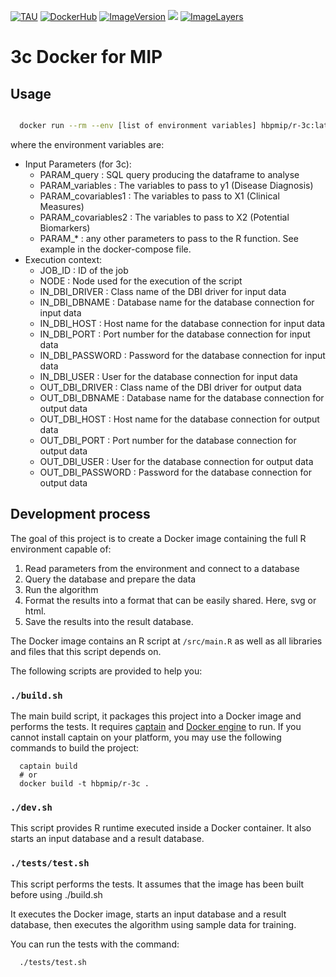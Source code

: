 [![TAU](https://img.shields.io/badge/TAU-ICTAF-AD2C32.svg)](http://ictaf.tau.ac.il/index.asp?lang=eng) [![DockerHub](https://img.shields.io/badge/docker-hbpmip%r--3c-008bb8.svg)](https://hub.docker.com/r/hbpmip/r-3c) [![ImageVersion](https://images.microbadger.com/badges/version/hbpmip/r-3c.svg)](https://hub.docker.com/r/hbpmip/r-3c/tags "hbpmip/r-3c image tags") [![](https://images.microbadger.com/badges/version/hbpmip/r-3c.svg)](https://microbadger.com/images/hbpmip/r-3c "Get your own version badge on microbadger.com") [![ImageLayers](https://images.microbadger.com/badges/image/hbpmip/r-3c.svg)](https://microbadger.com/#/images/hbpmip/r-3c "hbpmip/r-3c on microbadger")

# 3c Docker for MIP

## Usage

```sh

  docker run --rm --env [list of environment variables] hbpmip/r-3c:latest compute

```

where the environment variables are:

* Input Parameters (for 3c):  
   - PARAM_query  : SQL query producing the dataframe to analyse  
   - PARAM_variables : The variables to pass to y1 (Disease Diagnosis)
   - PARAM_covariables1 : The variables to pass to X1 (Clinical Measures)
   - PARAM_covariables2 : The variables to pass to X2 (Potential Biomarkers)
   - PARAM_* : any other parameters to pass to the R function. See example in the docker-compose file.
* Execution context:  
   - JOB_ID : ID of the job  
   - NODE : Node used for the execution of the script  
   - IN_DBI_DRIVER   : Class name of the DBI driver for input data  
   - IN_DBI_DBNAME     : Database name for the database connection for input data  
   - IN_DBI_HOST     : Host name for the database connection for input data  
   - IN_DBI_PORT     : Port number for the database connection for input data  
   - IN_DBI_PASSWORD : Password for the database connection for input data  
   - IN_DBI_USER     : User for the database connection for input data  
   - OUT_DBI_DRIVER   : Class name of the DBI driver for output data  
   - OUT_DBI_DBNAME     : Database name for the database connection for output data  
   - OUT_DBI_HOST     : Host name for the database connection for output data  
   - OUT_DBI_PORT     : Port number for the database connection for output data  
   - OUT_DBI_USER     : User for the database connection for output data  
   - OUT_DBI_PASSWORD : Password for the database connection for output data  

## Development process

The goal of this project is to create a Docker image containing the full R environment capable of:

1. Read parameters from the environment and connect to a database
2. Query the database and prepare the data
3. Run the algorithm  
4. Format the results into a format that can be easily shared. Here, svg or html.
5. Save the results into the result database.

The Docker image contains an R script at `/src/main.R` as well as all libraries and files that this script depends on.

The following scripts are provided to help you:

### `./build.sh`

The main build script, it packages this project into a Docker image and performs the tests.
It requires [captain](https://github.com/harbur/captain) and [Docker engine](https://www.docker.com/) to run. If you cannot install captain on your platform, you may use the following commands to build the project:

```
  captain build
  # or
  docker build -t hbpmip/r-3c .
```

### `./dev.sh`

This script provides R runtime executed inside a Docker container. It also starts an input database and a result database.

<!-- To develop the main.R script, you should type the following in the R shell:
```
  library(devtools)
  devtools::install_github("LREN-CHUV/hbplregress")
  source(\"/src/main.R\")
```
 -->
### `./tests/test.sh`

This script performs the tests. It assumes that the image has been built before using ./build.sh

It executes the Docker image, starts an input database and a result database, then executes the algorithm using sample data for training.

You can run the tests with the command:

```
  ./tests/test.sh
```

